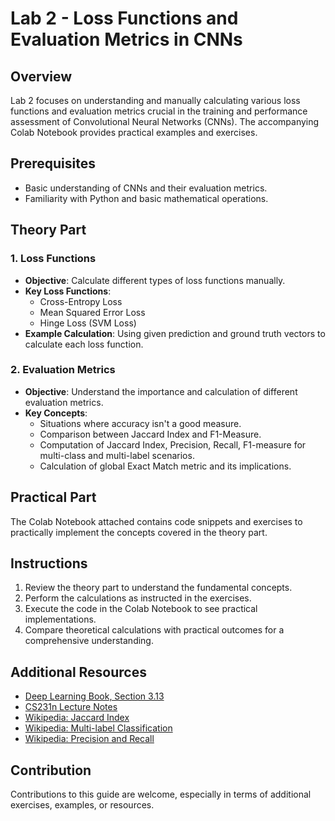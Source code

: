 # Lab 2 - Loss Functions and Evaluation Metrics in CNNs

## Overview
Lab 2 focuses on understanding and manually calculating various loss functions and evaluation metrics crucial in the training and performance assessment of Convolutional Neural Networks (CNNs). The accompanying Colab Notebook provides practical examples and exercises.

## Prerequisites
- Basic understanding of CNNs and their evaluation metrics.
- Familiarity with Python and basic mathematical operations.

## Theory Part

### 1. Loss Functions
- **Objective**: Calculate different types of loss functions manually.
- **Key Loss Functions**:
  - Cross-Entropy Loss
  - Mean Squared Error Loss
  - Hinge Loss (SVM Loss)
- **Example Calculation**: Using given prediction and ground truth vectors to calculate each loss function.

### 2. Evaluation Metrics
- **Objective**: Understand the importance and calculation of different evaluation metrics.
- **Key Concepts**:
  - Situations where accuracy isn't a good measure.
  - Comparison between Jaccard Index and F1-Measure.
  - Computation of Jaccard Index, Precision, Recall, F1-measure for multi-class and multi-label scenarios.
  - Calculation of global Exact Match metric and its implications.

## Practical Part
The Colab Notebook attached contains code snippets and exercises to practically implement the concepts covered in the theory part.

## Instructions
1. Review the theory part to understand the fundamental concepts.
2. Perform the calculations as instructed in the exercises.
3. Execute the code in the Colab Notebook to see practical implementations.
4. Compare theoretical calculations with practical outcomes for a comprehensive understanding.

## Additional Resources
- [Deep Learning Book, Section 3.13](#)
- [CS231n Lecture Notes](#)
- [Wikipedia: Jaccard Index](https://en.wikipedia.org/wiki/Jaccard_index)
- [Wikipedia: Multi-label Classification](https://en.wikipedia.org/wiki/Multi-label_classification)
- [Wikipedia: Precision and Recall](https://en.wikipedia.org/wiki/Precision_and_recall)

## Contribution
Contributions to this guide are welcome, especially in terms of additional exercises, examples, or resources.
